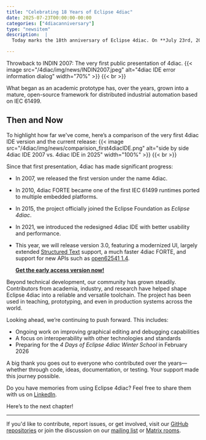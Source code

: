 ```yaml
---
title: "Celebrating 18 Years of Eclipse 4diac"
date: 2025-07-23T00:00:00-00:00
categories: ["4diacanniversary"]
type: "newsitem"
description:  |
  Today marks the 18th anniversary of Eclipse 4diac. On **July 23rd, 2007**, we presented 4diac for the very first time at a workshop at the *IEEE International Conference on Industrial Informatics (INDIN)*.

---
```


Throwback to INDIN 2007: The very first public presentation of 4diac.
{{< image src="/4diac/img/news/INDIN2007.jpeg" alt="4diac IDE error information dialog" width="70%" >}} {{< br >}}

What began as an academic prototype has, over the years, grown into a mature, open-source framework for distributed industrial automation based on IEC 61499.

## Then and Now

To highlight how far we've come, here’s a comparison of the very first 4diac IDE version and the current release:
{{< image src="/4diac/img/news/comparision_first4diacIDE.png" alt="side by side 4diac IDE 2007 vs. 4diac IDE in 2025" width="100%" >}} {{< br >}}

Since that first presentation, 4diac has made significant progress:

- In 2007, we released the first version under the name 4diac.
- In 2010, 4diac FORTE became one of the first IEC 61499 runtimes ported to multiple embedded platforms.
- In 2015, the project officially joined the Eclipse Foundation as *Eclipse 4diac*.
- In 2021, we introduced the redesigned 4diac IDE with better usability and performance.
- This year, we will release version 3.0, featuring a modernized UI, largely extended [Structured Text](https://en.wikipedia.org/wiki/Structured_text) support, a much faster 4diac FORTE, and support for new APIs such as [open62541 1.4](https://www.open62541.org/).
  
  **[Get the early access version now!](/4diac/download/)**

Beyond technical development, our community has grown steadily. Contributors from academia, industry, and research have helped shape Eclipse 4diac into a reliable and versatile toolchain. The project has been used in teaching, prototyping, and even in production systems across the world.

Looking ahead, we’re continuing to push forward. This includes:
- Ongoing work on improving graphical editing and debugging capabilities
- A focus on interoperability with other technologies and standards
- Preparing for the *4 Days of Eclipse 4diac Winter School* in February 2026

A big thank you goes out to everyone who contributed over the years—whether through code, ideas, documentation, or testing. Your support made this journey possible.

Do you have memories from using Eclipse 4diac? Feel free to share them with us on [LinkedIn](https://www.linkedin.com/groups/6949091/).

Here’s to the next chapter!

---

If you'd like to contribute, report issues, or get involved, visit our [GitHub repositories](https://github.com/eclipse-4diac) or join the discussion on our [mailing list](https://accounts.eclipse.org/mailing-list/4diac-dev) or [Matrix rooms](https://chat.eclipse.org/#/room/#eclipse-4diac:matrix.eclipse.org).


